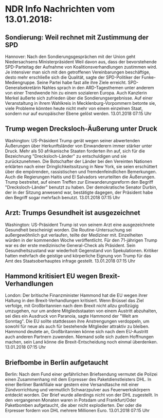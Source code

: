 # NDR Info Nachrichten vom 13.01.2018:


## Sondierung: Weil rechnet mit Zustimmung der SPD
Hannover: Nach den Sondierungsgesprächen mit der Union geht Niedersachsens Ministerpräsident Weil davon aus, dass der bevorstehende SPD-Parteitag der Aufnahme von Koalitionsverhandlungen zustimmen wird. Je intensiver man sich mit den getroffenen Vereinbarungen beschäftige, desto mehr erschließe sich die Qualität, sagte der SPD-Politiker der Funke-Mediengruppe. Seine Partei habe fast alle ihre Ziele erreicht. SPD-Generalsekretärin Nahles sprach in den ARD-Tagesthemen unter anderem von einer Trendwende hin zu einem sozialeren Europa. Auch Kanzlerin Merkel äußerte sich zufrieden über die Sondierungsergebnisse. Auf einer Veranstaltung in ihrem Wahlkreis in Mecklenburg-Vorpommern betonte sie, viele Probleme könnten heute nicht mehr von einem einzelnen Staat, sondern nur auf europäischer Ebene gelöst werden. 13.01.2018 07:15 Uhr 

## Trump wegen Drecksloch-Äußerung unter Druck
Washington: US-Präsident Trump gerät wegen seiner abwertenden Äußerungen über Herkunftsländer von Einwanderern immer stärker unter Druck. Mehr als 50 afrikanische Staaten forderten ihn auf, sich für die Bezeichnung "Drecksloch-Länder" zu entschuldigen und sie zurückzunehmen. Die Botschafter der Länder bei den Vereinten Nationen erklärten nach einer Dringlichkeitssitzung in New York, sie seien erschüttert über die empörenden, rassistischen und fremdenfeindlichen Bemerkungen. Auch die Regierungen Haitis und El Salvadors verurteilten die Äußerungen. Trump bestreitet, auf einem Treffen zur Einwanderungsreform den Begriff "Drecksloch-Länder" benutzt zu haben. Der demokratische Senator Durbin, der in der Sitzung anwesend war, bestätigte dagegen, der Präsident habe den Begriff sogar mehrfach benutzt. 13.01.2018 07:15 Uhr 

## Arzt: Trumps Gesundheit ist ausgezeichnet
Washington: US-Präsident Trump ist von seinem Arzt eine ausgezeichnete Gesundheit bescheinigt worden. Die Routine-Untersuchung sei außergewöhnlich gut verlaufen, teilte der Mediziner mit. Einzelheiten würden in der kommenden Woche veröffentlicht. Für den 71-jährigen Trump war es der erste medizinische General-Check als Präsident. Sein Gesundheitszustand war wiederholt Gegenstand von Spekulationen. Kritiker hatten mehrfach die geistige und körperliche Eignung von Trump für das Amt des Staatsoberhauptes infrage gestellt. 13.01.2018 07:15 Uhr 

## Hammond kritisiert EU wegen Brexit-Verhandlungen
London: Der britische Finanzminister Hammond hat die EU wegen ihrer Haltung in den Brexit-Verhandlungen kritisiert. Wenn Brüssel das Ziel verfolge, mit Großbritannien nach dem Brexit nicht allzu großzügig umzugehen, nur um andere Mitgliedsstaaten von einem Austritt abzuhalten, sei dies ein Ausdruck von Paranoia, sagte Hammond der "Welt am Sonntag". Die EU sollte stattdessen ihre Anstrengungen verdoppeln, um sowohl für neue als auch für bestehende Mitglieder attraktiv zu bleiben. Hammond deutete an, Großbritannien könne sich nach dem EU-Austritt auch anderen Partnern zuwenden. Niemand solle sich zudem Hoffnungen machen, sein Land könne die Brexit-Entscheidung noch einmal überdenken. 13.01.2018 07:15 Uhr 

## Briefbombe in Berlin aufgetaucht
Berlin: Nach dem Fund einer gefährlichen Briefsendung vermutet die Polizei einen Zusammenhang mit dem Erpresser des Paketdienstleisters DHL. In einer Berliner Bankfiliale war gestern eine Versandtasche mit einer Zündvorrichtung und vermutlich Schwarzpulver aus Feuerwerkskörpern entdeckt worden. Der Brief wurde allerdings nicht von der DHL zugestellt. In den vergangenen Monaten waren in Potsdam und Frankfurt/Oder Paketbomben aufgetaucht, die aber nicht explodierten. Der oder die Erpresser fordern von DHL mehrere Millionen Euro. 13.01.2018 07:15 Uhr 
